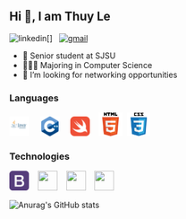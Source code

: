 <h2>Hi 👋, I am Thuy Le</h2>

[<img align="left" alt="linkedin" src="https://img.shields.io/badge/LinkedIn-0077B5?url=www.linkedin.com/in/thuynple&style=for-the-badge&logo=linkedin&logoColor=white" />] &nbsp; [<img alt="gmail" src="https://img.shields.io/badge/Gmail-D14836?style=for-the-badge&logo=gmail&logoColor=white" />](thuynhatphuong.le@sjsu.edu) &nbsp;


- 🌱 Senior student at SJSU
- 👩🏻‍💻 Majoring in Computer Science
- 💞️ I’m looking for networking opportunities

<h3>Languages</h3>

 <img alt="Java" width="35px" height="35px" src="https://raw.githubusercontent.com/github/explore/80688e429a7d4ef2fca1e82350fe8e3517d3494d/topics/java/java.png"> &nbsp; &nbsp; <img width="35px" height="35px" src="https://raw.githubusercontent.com/github/explore/80688e429a7d4ef2fca1e82350fe8e3517d3494d/topics/cpp/cpp.png"> &nbsp; &nbsp; <img width="35px" height="35px" src="https://raw.githubusercontent.com/github/explore/80688e429a7d4ef2fca1e82350fe8e3517d3494d/topics/swift/swift.png"> &nbsp; &nbsp;<img width="42px" height="42px" src="https://raw.githubusercontent.com/github/explore/80688e429a7d4ef2fca1e82350fe8e3517d3494d/topics/html/html.png"> &nbsp;<img width="42px" height="42px" src="https://raw.githubusercontent.com/github/explore/80688e429a7d4ef2fca1e82350fe8e3517d3494d/topics/css/css.png">

<h3>Technologies</h3>

<img width="35px" height="35px" src="https://raw.githubusercontent.com/github/explore/80688e429a7d4ef2fca1e82350fe8e3517d3494d/topics/bootstrap/bootstrap.png"> &nbsp; &nbsp;<img width="35px" height="35px" src="https://cdn0.iconfinder.com/data/icons/logos-and-brands-adobe/512/3_Xd_Adobe_logo_logos-256.png"> &nbsp; &nbsp;<img width="35px" height="35px" src="https://cdn4.iconfinder.com/data/icons/logos-and-brands/512/44_Bitbucket_logo_logos-256.png"> &nbsp; &nbsp;<img width="35px" height="35px" src="https://www.virtualbox.org/graphics/vbox_logo2_gradient.png">

![Anurag's GitHub stats](https://github-readme-stats.vercel.app/api?username=thuyle97&hide=issues,stars&show_icons=true&theme=tokyonight)















<!---
thuyle97/thuyle97 is a ✨ special ✨ repository because its `README.md` (this file) appears on your GitHub profile.
You can click the Preview link to take a look at your changes.
--->
